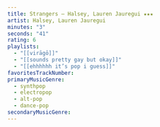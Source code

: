 ```yaml
---
title: Strangers — Halsey, Lauren Jauregui ★★★
artist: Halsey, Lauren Jauregui
minutes: "3"
seconds: "41"
rating: 6
playlists:
  - "[[virāgō]]"
  - "[[sounds pretty gay but okay]]"
  - "[[ehhhhhh it’s pop i guess]]"
favoritesTrackNumber:
primaryMusicGenre:
  - synthpop
  - electropop
  - alt-pop
  - dance-pop
secondaryMusicGenre:
---
```

